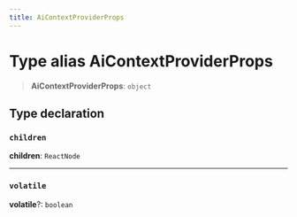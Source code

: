 ```yaml
---
title: AiContextProviderProps
---
```


# Type alias AiContextProviderProps

> **AiContextProviderProps**: `object`

## Type declaration

### `children`

**children**: `ReactNode`

***

### `volatile`

**volatile**?: `boolean`
